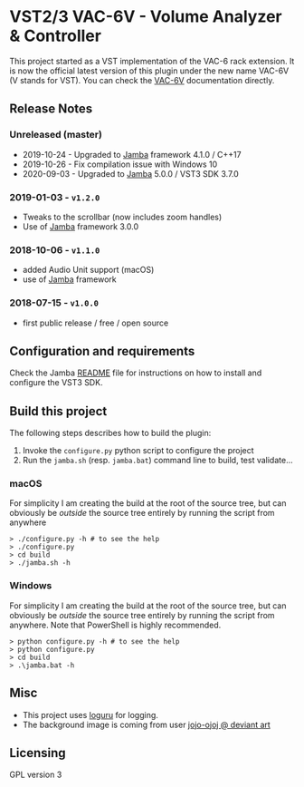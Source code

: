 VST2/3 VAC-6V - Volume Analyzer & Controller
============================================

This project started as a VST implementation of the VAC-6 rack extension. It is now the official latest version of this plugin under the new name VAC-6V (V stands for VST). You can check the [VAC-6V](https://pongasoft.com/vst/VAC-6V.html) documentation directly.

Release Notes
-------------

### Unreleased (master)
- 2019-10-24 - Upgraded to [Jamba](https://github.com/pongasoft/jamba) framework 4.1.0 / C++17
- 2019-10-26 - Fix compilation issue with Windows 10
- 2020-09-03 - Upgraded to [Jamba](https://github.com/pongasoft/jamba) 5.0.0 / VST3 SDK 3.7.0

### 2019-01-03 - `v1.2.0`
* Tweaks to the scrollbar (now includes zoom handles)
* Use of [Jamba](https://github.com/pongasoft/jamba) framework 3.0.0

### 2018-10-06 - `v1.1.0`
* added Audio Unit support (macOS)
* use of [Jamba](https://github.com/pongasoft/jamba) framework

### 2018-07-15 - `v1.0.0`
* first public release / free / open source

Configuration and requirements
------------------------------
Check the Jamba [README](https://github.com/pongasoft/jamba/blob/master/README.md) file for instructions on how to install and configure the VST3 SDK.

Build this project
------------------

The following steps describes how to build the plugin: 

1. Invoke the `configure.py` python script to configure the project
2. Run the `jamba.sh` (resp. `jamba.bat`) command line to build, test validate...

### macOS

For simplicity I am creating the build at the root of the source tree, but can obviously be *outside* the source tree entirely by running the script from anywhere

```
> ./configure.py -h # to see the help
> ./configure.py
> cd build
> ./jamba.sh -h
```

### Windows

For simplicity I am creating the build at the root of the source tree, but can obviously be *outside* the source tree entirely by running the script from anywhere. Note that PowerShell is highly recommended.

```
> python configure.py -h # to see the help
> python configure.py
> cd build
> .\jamba.bat -h
```

Misc
----
- This project uses [loguru](https://github.com/emilk/loguru) for logging.
- The background image is coming from user [jojo-ojoj @ deviant art](http://fav.me/d7dn7bl)

Licensing
---------
GPL version 3
